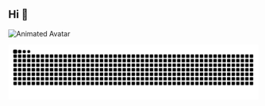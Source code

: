 ## Hi 👋

<!-- 直接放 gif 或圖片連結，不要用 Pinterest embed 頁面 -->
<img src="https://raw.githubusercontent.com/kksk/kksk/main/assets/你的gif.gif" height="295" width="345" alt="Animated Avatar">

<!-- 正確的 SVG raw 連結 -->
![](https://raw.githubusercontent.com/kksk783/kksk783/output/github-contribution-grid-snake-dark.svg)

<!--
**kksk783/kksk783** is a ✨ _special_ ✨ repository because its `README.md` (this file) appears on your GitHub profile.

Here are some ideas to get you started:

- 🔭 I’m currently working on ...
- 🌱 I’m currently learning ...
- 👯 I’m looking to collaborate on ...
- 🤔 I’m looking for help with ...
- 💬 Ask me about ...
- 📫 How to reach me: ...
- 😄 Pronouns: ...
- ⚡ Fun fact: ...
-->
